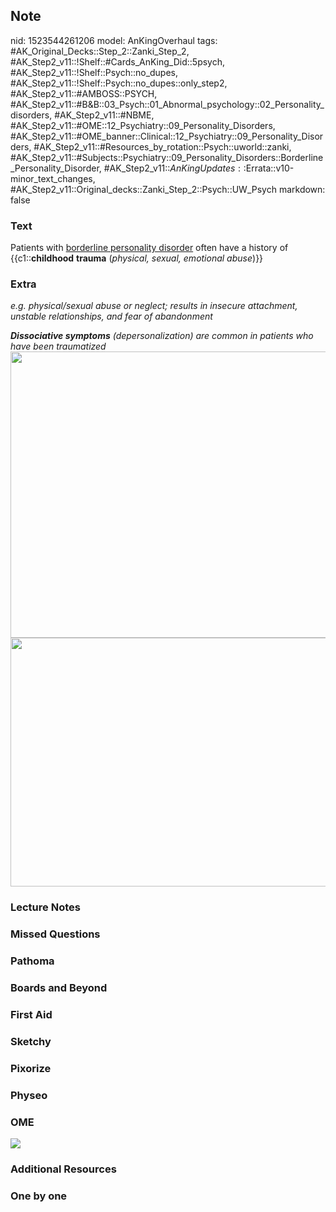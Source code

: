 ## Note
nid: 1523544261206
model: AnKingOverhaul
tags: #AK_Original_Decks::Step_2::Zanki_Step_2, #AK_Step2_v11::!Shelf::#Cards_AnKing_Did::5psych, #AK_Step2_v11::!Shelf::Psych::no_dupes, #AK_Step2_v11::!Shelf::Psych::no_dupes::only_step2, #AK_Step2_v11::#AMBOSS::PSYCH, #AK_Step2_v11::#B&B::03_Psych::01_Abnormal_psychology::02_Personality_disorders, #AK_Step2_v11::#NBME, #AK_Step2_v11::#OME::12_Psychiatry::09_Personality_Disorders, #AK_Step2_v11::#OME_banner::Clinical::12_Psychiatry::09_Personality_Disorders, #AK_Step2_v11::#Resources_by_rotation::Psych::uworld::zanki, #AK_Step2_v11::#Subjects::Psychiatry::09_Personality_Disorders::Borderline_Personality_Disorder, #AK_Step2_v11::$AnKingUpdates::$Errata::v10-minor_text_changes, #AK_Step2_v11::Original_decks::Zanki_Step_2::Psych::UW_Psych
markdown: false

### Text
Patients with <u>borderline personality disorder</u> often have a
history of {{c1::<b>childhood</b> <b>trauma</b> (<i>physical,
sexual, emotional abuse</i>)}}

### Extra
<i>e.g. physical/sexual abuse or neglect; results in insecure
attachment, unstable relationships, and fear of abandonment</i>
<div>
  <div>
    <div>
      <i><b>Dissociative symptoms</b> (depersonalization) are
      common in patients who have been traumatized</i>
    </div>
    <div>
      <i><img class="" src="eh%20(1)_1606536512074.png" style=
      "height: 458px; width: 564px;"></i>
    </div><i><img class="" src="dissociative_1606536512074.png"
    style="height: 398px; width: 564px;"></i>
  </div>
</div>

### Lecture Notes


### Missed Questions


### Pathoma


### Boards and Beyond


### First Aid


### Sketchy


### Pixorize


### Physeo


### OME
<div class="ome-widget">
  <a href=
  "https://onlinemeded.org/spa/psychiatry/personality-disorders/acquire?ref=anki">
  <img src="_OME_AnkiFlashcards_Lesson_1.png"></a>
</div>

### Additional Resources


### One by one

